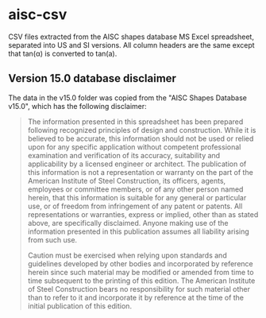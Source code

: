 # aisc-csv
CSV files extracted from the AISC shapes database MS Excel spreadsheet, separated into US and SI versions.
All column headers are the same except that tan(α) is converted to tan(a).

## Version 15.0 database disclaimer
The data in the v15.0 folder was copied from the "AISC Shapes Database v15.0", which has the following disclaimer:

> The information presented in this spreadsheet has been prepared following recognized principles of design and construction. While it is believed to be accurate, this information should not be used or relied upon for any specific application without competent professional examination and verification of its accuracy, suitability and applicability by a licensed engineer or architect. The publication of this information is not a representation or warranty on the part of the American Institute of Steel Construction, its officers, agents, employees or committee members, or of any other person named herein, that this information is suitable for any general or particular use, or of freedom from infringement of any patent or patents. All representations or warranties, express or implied, other than as stated above, are specifically disclaimed. Anyone making use of the information presented in this publication assumes all liability arising from such use.
> 
> Caution must be exercised when relying upon standards and guidelines developed by other bodies and incorporated by reference herein since such material may be modified or amended from time to time subsequent to the printing of this edition. The American Institute of Steel Construction bears no responsibility for such material other than to refer to it and incorporate it by reference at the time of the initial publication of this edition.
